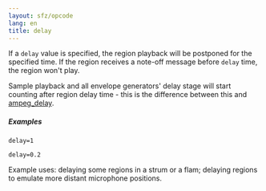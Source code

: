 ```yaml
---
layout: sfz/opcode
lang: en
title: delay
---
```

If a `delay` value is specified, the region playback will be postponed for the
specified time. If the region receives a note-off message before `delay` time,
the region won't play.

Sample playback and all envelope generators' delay stage will start counting
after region delay time - this is the difference between this and [ampeg_delay](ampeg_delay).

##### Examples

```
delay=1

delay=0.2
```

Example uses: delaying some regions in a strum or a flam;
delaying regions to emulate more distant microphone positions.

